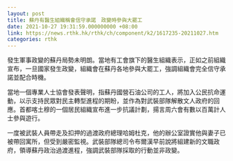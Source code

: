 ```yaml
---
layout: post
title: 蘇丹有醫生組織稱會信守承諾　政變時參與大罷工
date: 2021-10-27 19:31:59.000000000 +08:00
link: https://news.rthk.hk/rthk/ch/component/k2/1617235-20211027.htm
categories: rthk
---
```


發生軍事政變的蘇丹局勢未明朗。當地有工會旗下的醫生組織表示，正如之前組織宣布，一旦國家發生政變，組織會在蘇丹各地參與大罷工，強調組織會完全信守承諾並配合時機。

當地一個專業人士協會發表聲明，指蘇丹國營石油公司的工人，將加入公民抗命運動，以示支持民眾對民主轉型進程的期盼，並作為對武裝部隊解散文人政府的回應。首都喀土穆的一個居民組織宣布進一步抗議計劃，揚言周六會有數以百萬計人士參與遊行。

一度被武裝人員帶走及扣押的過渡政府總理哈姆杜克，他的辦公室證實他與妻子已被帶回寓所，但受到嚴密監視。武裝部隊總司令布爾漢早前說將組建新的文職政府，領導蘇丹政治過渡進程，強調武裝部隊採取的行動並非政變。
